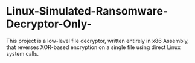 # Linux-Simulated-Ransomware-Decryptor-Only-
This project is a low-level file decryptor, written entirely in x86 Assembly, that reverses XOR-based encryption on a single file using direct Linux system calls.
